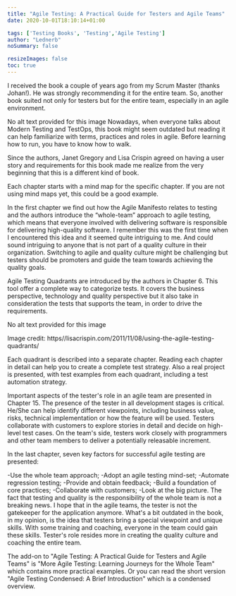 ```yaml
---
title: "Agile Testing: A Practical Guide for Testers and Agile Teams"
date: 2020-10-01T18:10:14+01:00

tags: ['Testing Books', 'Testing','Agile Testing']
author: "Lednerb"
noSummary: false

resizeImages: false
toc: true
---
```

I received the book a couple of years ago from my Scrum Master (thanks Johan!). He was strongly recommending it for the entire team. So, another book suited not only for testers but for the entire team, especially in an agile environment.

No alt text provided for this image
Nowadays, when everyone talks about Modern Testing and TestOps, this book might seem outdated but reading it can help familiarize with terms, practices and roles in agile. Before learning how to run, you have to know how to walk.

Since the authors, Janet Gregory and Lisa Crispin agreed on having a user story and requirements for this book made me realize from the very beginning that this is a different kind of book.

Each chapter starts with a mind map for the specific chapter. If you are not using mind maps yet, this could be a good example.

In the first chapter we find out how the Agile Manifesto relates to testing and the authors introduce the “whole-team” approach to agile testing, which means that everyone involved with delivering software is responsible for delivering high-quality software. I remember this was the first time when I encountered this idea and it seemed quite intriguing to me. And could sound intriguing to anyone that is not part of a quality culture in their organization. Switching to agile and quality culture might be challenging but testers should be promoters and guide the team towards achieving the quality goals.

Agile Testing Quadrants are introduced by the authors in Chapter 6. This tool offer a complete way to categorize tests. It covers the business perspective, technology and quality perspective but it also take in consideration the tests that supports the team, in order to drive the requirements.

No alt text provided for this image


Image credit: https//lisacrispin.com/2011/11/08/using-the-agile-testing-quadrants/

Each quadrant is described into a separate chapter. Reading each chapter in detail can help you to create a complete test strategy. Also a real project is presented, with test examples from each quadrant, including a test automation strategy.

Important aspects of the tester's role in an agile team are presented in Chapter 15. The presence of the tester in all development stages is critical. He/She can help identify different viewpoints, including business value, risks, technical implementation or how the feature will be used. Testers collaborate with customers to explore stories in detail and decide on high-level test cases. On the team's side, testers work closely with programmers and other team members to deliver a potentially releasable increment.

In the last chapter, seven key factors for successful agile testing are presented:

-Use the whole team approach;
-Adopt an agile testing mind-set;
-Automate regression testing;
-Provide and obtain feedback;
-Build a foundation of core practices;
-Collaborate with customers;
-Look at the big picture.
The fact that testing and quality is the responsibility of the whole team is not a breaking news. I hope that in the agile teams, the tester is not the gatekeeper for the application anymore. What's a bit outdated in the book, in my opinion, is the idea that testers bring a special viewpoint and unique skills. With some training and coaching, everyone in the team could gain these skills. Tester's role resides more in creating the quality culture and coaching the entire team.

The add-on to "Agile Testing: A Practical Guide for Testers and Agile Teams" is "More Agile Testing: Learning Journeys for the Whole Team" which contains more practical examples. Or you can read the short version "Agile Testing Condensed: A Brief Introduction" which is a condensed overview.